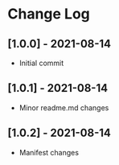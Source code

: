 # Change Log

## [1.0.0] - 2021-08-14
- Initial commit

## [1.0.1] - 2021-08-14
- Minor readme.md changes

## [1.0.2] - 2021-08-14
- Manifest changes